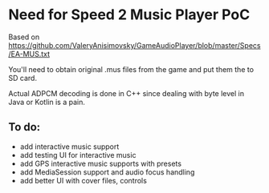 # Need for Speed 2 Music Player PoC

Based on https://github.com/ValeryAnisimovsky/GameAudioPlayer/blob/master/Specs/EA-MUS.txt

You'll need to obtain original .mus files from the game and put them the to SD card.

Actual ADPCM decoding is done in C++ since dealing with byte level in Java or Kotlin is a pain.

## To do:
- add interactive music support
- add testing UI for interactive music
- add GPS interactive music supports with presets
- add MediaSession support and audio focus handling
- add better UI with cover files, controls

